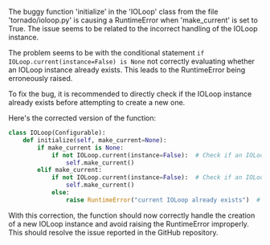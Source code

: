 The buggy function 'initialize' in the 'IOLoop' class from the file 'tornado/ioloop.py' is causing a RuntimeError when 'make_current' is set to True. The issue seems to be related to the incorrect handling of the IOLoop instance.

The problem seems to be with the conditional statement `if IOLoop.current(instance=False) is None` not correctly evaluating whether an IOLoop instance already exists. This leads to the RuntimeError being erroneously raised.

To fix the bug, it is recommended to directly check if the IOLoop instance already exists before attempting to create a new one.

Here's the corrected version of the function:

```python
class IOLoop(Configurable):
    def initialize(self, make_current=None):
        if make_current is None:
            if not IOLoop.current(instance=False):  # Check if an IOLoop instance already exists
                self.make_current()
        elif make_current:
            if not IOLoop.current(instance=False):  # Check if an IOLoop instance already exists
                self.make_current()
            else:
                raise RuntimeError("current IOLoop already exists")  # Raise an error if it does
```

With this correction, the function should now correctly handle the creation of a new IOLoop instance and avoid raising the RuntimeError improperly. This should resolve the issue reported in the GitHub repository.